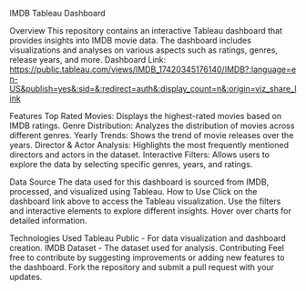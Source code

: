 IMDB Tableau Dashboard

<!-- Uploading "Screenshot 2025-03-15 161441.png"... -->

Overview
This repository contains an interactive Tableau dashboard that provides insights into IMDB movie data. The dashboard includes visualizations and analyses on various aspects such as ratings, genres, release years, and more.
Dashboard Link:    https://public.tableau.com/views/IMDB_17420345176140/IMDB?:language=en-US&publish=yes&:sid=&:redirect=auth&:display_count=n&:origin=viz_share_link

Features
Top Rated Movies: Displays the highest-rated movies based on IMDB ratings.
Genre Distribution: Analyzes the distribution of movies across different genres.
Yearly Trends: Shows the trend of movie releases over the years.
Director & Actor Analysis: Highlights the most frequently mentioned directors and actors in the dataset.
Interactive Filters: Allows users to explore the data by selecting specific genres, years, and ratings.

Data Source
The data used for this dashboard is sourced from IMDB, processed, and visualized using Tableau.
How to Use
Click on the dashboard link above to access the Tableau visualization.
Use the filters and interactive elements to explore different insights.
Hover over charts for detailed information.

Technologies Used
Tableau Public - For data visualization and dashboard creation.
IMDB Dataset - The dataset used for analysis.
Contributing
Feel free to contribute by suggesting improvements or adding new features to the dashboard. Fork the repository and submit a pull request with your updates.
